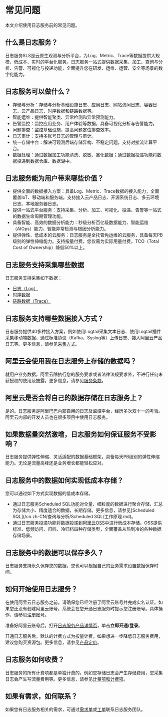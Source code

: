 # 常见问题

本文介绍使用日志服务前的常见问题。

## 什么是日志服务？

日志服务SLS是云原生观测与分析平台，为Log、Metric、Trace等数据提供大规模、低成本、实时的平台化服务。日志服务一站式提供数据采集、加工、查询与分析、告警、可视化与投递功能，全面提升您在研发、运维、运营、安全等场景的数字化能力。

## 日志服务可以做什么？

-   存储与分析：存储与分析基础设施日志、应用日志、网站访问日志、容器日志、云产品日志、时序数据和链路数据等。
-   智能运维：提供智能聚类、异常检测和异常预测能力。
-   告警监控：监控应用业务、用户体验等数据，具备可视化分析与告警能力。
-   问题排查：监控基础设施，提高问题定位排查效率。
-   日志审计：支持多账号日志的管理与审计。
-   统一存储中台：解决可观测后端存储异构、不稳定问题，支持对接流计算平台。
-   数据处理：通过数据加工功能清洗、脱敏、富化数据；通过数据投递功能将数据投递到数据仓库、数据湖中。

## 日志服务能为用户带来哪些价值？

-   提供全面的数据接入方案：具备Log、Metric、Trace数据的接入能力，全面覆盖IoT、移动端和服务端。支持接入云产品日志、开源系统日志、多云环境日志、本地服务器日志。
-   提供一站式平台服务：支持采集、分析、加工、可视化、投递、告警等一站式的数据生命周期管理功能。
-   具备智能、高效的数据分析能力：秒级分析百亿级数据能力、智能运维（AIOps）能力、智能异常检测与根因分析能力。
-   提供弹性、低成本的云服务：日志服务是全托管免运维的云服务，具备每天PB级别的弹性伸缩能力。支持按量付费，您仅需为实际用量付费，TCO（Total Cost of Ownership）降低50%以上。

## 日志服务支持采集哪些数据

日志服务支持采集如下数据：

-   [日志（Log）](/cn.zh-CN/产品简介/基本概念/日志（Log）.md)
-   [时序数据](/cn.zh-CN/产品简介/基本概念/时序数据.md)
-   [链路数据（Trace）](/cn.zh-CN/产品简介/基本概念/链路数据（Trace）.md)

## 日志服务支持哪些数据接入方式？

日志服务提供40多种接入方案，例如使用Logtail采集文本日志、使用Logtail插件采集移动端数据、通过标准协议（Kafka、Syslog等）上传日志、接入阿里云产品日志等。更多信息，请参见[采集方式](/cn.zh-CN/数据采集/采集方式.md)。

## 阿里云会使用我在日志服务上存储的数据吗？

就用户业务数据，阿里云除执行您的服务要求或者法律法规要求外，不进行任何未获授权的使用及披露。更多信息，请参见[服务条款](https://terms.aliyun.com/legal-agreement/terms/suit_bu1_ali_cloud/suit_bu1_ali_cloud202003060931_27750.html?spm=a2c4g.11186623.2.2.7c3b4ac4VDjqN8)。

## 阿里云是否会将自己的数据存储在日志服务上？

是的。日志服务是阿里巴巴内部自用的日志及监控平台，经历多次双十一的考验。阿里云内部的开发人员也在很多项目中使用日志服务。

## 如果数据量突然激增，日志服务如何保证服务不受影响？

日志服务提供弹性伸缩、灵活适配的数据基础框架，具备每天PB级别的弹性伸缩能力。无论是流量高峰还是业务增长都能轻松应对。

## 日志服务中的数据如何实现低成本存储？

您可以通过如下方式实现数据的低成本存储。

-   通过日志服务Scheduled SQL功能对全量、细粒度的数据进行聚合存储，汇总为存储大小、精度适合的数据，长期存储。更多信息，请参见[Scheduled SQL](/cn.zh-CN/查询与分析/Scheduled SQL/工作原理.md)。
-   通过日志服务投递功能将数据投递到[阿里云OSS](/cn.zh-CN/产品简介/什么是对象存储OSS.md)中进行低成本存储。OSS提供标准、低频访问、归档、冷归档四种存储类型，全面覆盖从热到冷的各种数据存储场景。

## 日志服务中的数据可以保存多久？

日志服务支持永久保存您的数据，您也可以根据自己的业务需求设置数据保存时间。

## 如何开始使用日志服务？

在使用阿里云日志服务之前，请确保您已经注册了阿里云账号并完成实名认证。如果您还没有创建阿里云账号，系统会在您开通日志服务时提示您注册账号。具体操作，请参见[注册账号](https://account.aliyun.com/register/register.htm)。

准备好阿里云账号后，打开[日志服务产品详情页](https://www.aliyun.com/product/sls?spm=5176.19720258.J_8058803260.130.4c7d2c4a5I4uFi)，单击**立即开通/登录**。

开通日志服务后，默认的计费方式为按量计费，如果想进一步降低日志服务费用，建议您购买资源包。更多信息，请参见[产品定价](https://www.aliyun.com/price/product?spm=a2c4g.11186623.2.11.66cd2aab6wAn6p#/sls/detail)。

## 日志服务如何收费？

日志服务的所有计费项都是单独计费的，例如您存储日志会产生存储费用，您采集日志会产生写流量费用等。更多信息，请参见[计量项和计费项](/cn.zh-CN/产品计费/计量项和计费项.md)。

## 如果有需求，如何联系？

如果您有日志服务相关的需求，可通过[需求单](https://page.aliyun.com/form/act1157114060/index.htm?spm=5176.55536.J_5834642020.5.44e06bf6W2UrND)或[工单](https://selfservice.console.aliyun.com/ticket/category/sls/today)联系日志服务团队。

